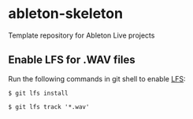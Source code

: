 # ableton-skeleton
Template repository for Ableton Live projects

## Enable LFS for .WAV files
Run the following commands in git shell to enable [LFS](https://git-lfs.github.com/):

`$ git lfs install`

`$ git lfs track '*.wav'`

